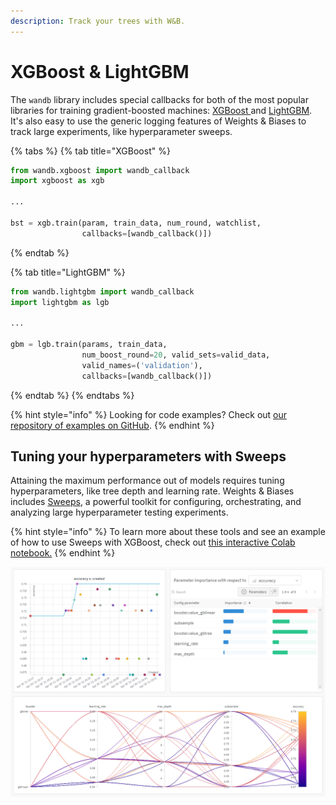 ```yaml
---
description: Track your trees with W&B.
---
```


# XGBoost & LightGBM

The `wandb` library includes special callbacks for both of the most popular libraries for training gradient-boosted machines: [XGBoost ](https://xgboost.readthedocs.io/en/latest/index.html)and [LightGBM](https://lightgbm.readthedocs.io/en/latest/). It's also easy to use the generic logging features of Weights & Biases to track large experiments,  like hyperparameter sweeps.

{% tabs %}
{% tab title="XGBoost" %}
```python
from wandb.xgboost import wandb_callback
import xgboost as xgb

...

bst = xgb.train(param, train_data, num_round, watchlist,
                callbacks=[wandb_callback()])
```
{% endtab %}

{% tab title="LightGBM" %}
```python
from wandb.lightgbm import wandb_callback
import lightgbm as lgb

...

gbm = lgb.train(params, train_data,
                num_boost_round=20, valid_sets=valid_data,
                valid_names=('validation'),
                callbacks=[wandb_callback()])
```
{% endtab %}
{% endtabs %}

{% hint style="info" %}
Looking for code examples? Check out [our repository of examples on GitHub](https://github.com/wandb/examples/tree/master/examples/boosting-algorithms).
{% endhint %}

## Tuning your hyperparameters with Sweeps

Attaining the maximum performance out of models requires tuning hyperparameters, like tree depth and learning rate. Weights & Biases includes [Sweeps](../sweeps/), a powerful toolkit for configuring, orchestrating, and analyzing large hyperparameter testing experiments.

{% hint style="info" %}
To learn more about these tools and see an example of how to use Sweeps with XGBoost, check out [this interactive Colab notebook.](http://wandb.me/xgb-colab)
{% endhint %}

![tl;dr: trees outperform linear learners on this classification dataset.](../../.gitbook/assets/image%20%2870%29.png)

